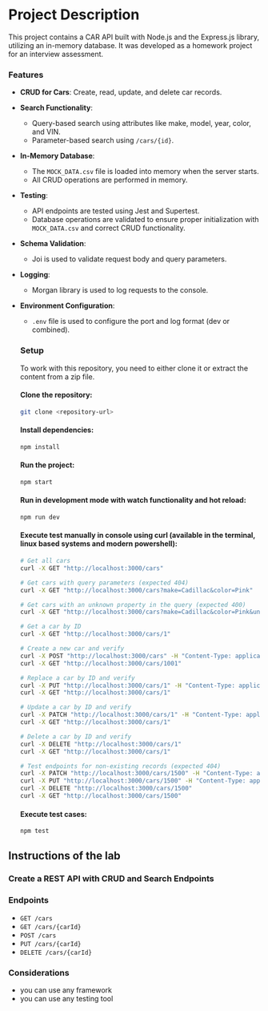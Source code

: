 # Project Description

This project contains a CAR API built with Node.js and the Express.js library, utilizing an in-memory database. It was developed as a homework project for an interview assessment.
### Features

- **CRUD for Cars**: Create, read, update, and delete car records.
- **Search Functionality**: 
    - Query-based search using attributes like make, model, year, color, and VIN.
    - Parameter-based search using `/cars/{id}`.
- **In-Memory Database**: 
    - The `MOCK_DATA.csv` file is loaded into memory when the server starts.
    - All CRUD operations are performed in memory.
- **Testing**:
    - API endpoints are tested using Jest and Supertest.
    - Database operations are validated to ensure proper initialization with `MOCK_DATA.csv` and correct CRUD functionality.
- **Schema Validation**: 
    - Joi is used to validate request body and query parameters.
- **Logging**: 
    - Morgan library is used to log requests to the console.
- **Environment Configuration**: 
    - `.env` file is used to configure the port and log format (dev or combined).

    ### Setup

    To work with this repository, you need to either clone it or extract the content from a zip file.

    #### Clone the repository:

    ```sh
    git clone <repository-url>
    ```

    #### Install dependencies:

    ```sh
    npm install
    ```

    #### Run the project:

    ```sh
    npm start
    ```
    #### Run in development mode with watch functionality and hot reload:

    ```sh
    npm run dev
    ```

    #### Execute test manually in console using curl (available in the terminal, linux based systems and modern powershell):

    ```sh
    # Get all cars
    curl -X GET "http://localhost:3000/cars"

    # Get cars with query parameters (expected 404)
    curl -X GET "http://localhost:3000/cars?make=Cadillac&color=Pink"

    # Get cars with an unknown property in the query (expected 400)
    curl -X GET "http://localhost:3000/cars?make=Cadillac&color=Pink&unknown=unknown"

    # Get a car by ID
    curl -X GET "http://localhost:3000/cars/1"

    # Create a new car and verify
    curl -X POST "http://localhost:3000/cars" -H "Content-Type: application/json" -d '{"make":"Car 2","model":"Model 2","year":2025,"color":"Blue","vin":"780"}'
    curl -X GET "http://localhost:3000/cars/1001"

    # Replace a car by ID and verify
    curl -X PUT "http://localhost:3000/cars/1" -H "Content-Type: application/json" -d '{"make":"Car 2","model":"Model 2","year":2025,"color":"Blue","vin":"780"}'
    curl -X GET "http://localhost:3000/cars/1"

    # Update a car by ID and verify
    curl -X PATCH "http://localhost:3000/cars/1" -H "Content-Type: application/json" -d '{"make":"Car 222","vin":"78000"}'
    curl -X GET "http://localhost:3000/cars/1"

    # Delete a car by ID and verify
    curl -X DELETE "http://localhost:3000/cars/1"
    curl -X GET "http://localhost:3000/cars/1"

    # Test endpoints for non-existing records (expected 404)
    curl -X PATCH "http://localhost:3000/cars/1500" -H "Content-Type: application/json" -d '{"make":"Car 2","vin":"780"}'
    curl -X PUT "http://localhost:3000/cars/1500" -H "Content-Type: application/json" -d '{"make":"Car 2","model":"Model 2","year":2025,"color":"Blue","vin":"780"}'
    curl -X DELETE "http://localhost:3000/cars/1500"
    curl -X GET "http://localhost:3000/cars/1500"
    ```


    #### Execute test cases:

    ```sh
    npm test
    ```




## Instructions of the lab

### Create a REST API with CRUD and Search Endpoints

### Endpoints

- `GET /cars`
- `GET /cars/{carId}`
- `POST /cars`
- `PUT /cars/{carId}`
- `DELETE /cars/{carId}`



### Considerations

- you can use any framework
- you can use any testing tool

